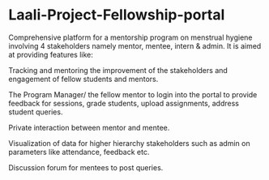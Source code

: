 # Laali-Project-Fellowship-portal
Comprehensive platform for a mentorship program on menstrual hygiene involving 4 stakeholders namely mentor, mentee, intern & admin. It is aimed at providing features like:

Tracking and mentoring the improvement of the stakeholders and engagement of fellow students and mentors.

The Program Manager/ the fellow mentor to login into the portal to provide feedback for sessions, grade students, upload assignments, address student queries.

Private interaction between mentor and mentee.

Visualization of data for higher hierarchy stakeholders such as admin on parameters like attendance, feedback etc.

Discussion forum for mentees to post queries.

